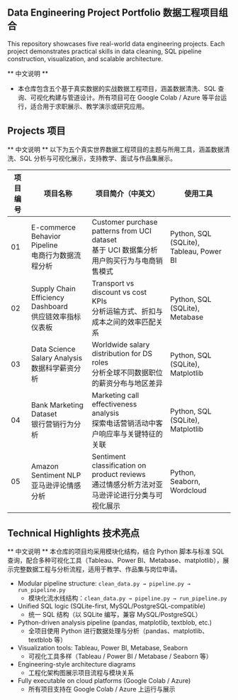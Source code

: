 ## Data Engineering Project Portfolio 数据工程项目组合
This repository showcases five real-world data engineering projects. Each project demonstrates practical skills in data cleaning, SQL pipeline construction, visualization, and scalable architecture.

** 中文说明 **
- 本仓库包含五个基于真实数据的实战数据工程项目，涵盖数据清洗、SQL 查询、可视化构建与管道设计。所有项目可在 Google Colab / Azure 等平台运行，适合用于求职展示、教学演示或研究应用。

## Projects 项目
** 中文说明 ** 以下为五个真实世界数据工程项目的主题与所用工具，涵盖数据清洗、SQL 分析与可视化展示，支持教学、面试与作品集展示。

| 项目编号 | 项目名称 | 项目简介（中英文） | 使用工具 |
|----------|-----------|----------------------|------------|
| 01 | E-commerce Behavior Pipeline<br>电商行为数据流程分析 | Customer purchase patterns from UCI dataset<br>基于 UCI 数据集分析用户购买行为与电商销售模式 | Python, SQL (SQLite), Tableau, Power BI |
| 02 | Supply Chain Efficiency Dashboard<br>供应链效率指标仪表板 | Transport vs discount vs cost KPIs<br>分析运输方式、折扣与成本之间的效率匹配关系 | Python, SQL (SQLite), Metabase |
| 03 | Data Science Salary Analysis<br>数据科学薪资分析 | Worldwide salary distribution for DS roles<br>分析全球不同数据职位的薪资分布与地区差异 | Python, SQL (SQLite), Matplotlib |
| 04 | Bank Marketing Dataset<br>银行营销行为分析 | Marketing call effectiveness analysis<br>探索电话营销活动中客户响应率与关键特征的关联 | Python, SQL (SQLite), Matplotlib |
| 05 | Amazon Sentiment NLP<br>亚马逊评论情感分析 | Sentiment classification on product reviews<br>通过情感分析方法对亚马逊评论进行分类与可视化展示 | Python, Seaborn, Wordcloud |

    
## Technical Highlights 技术亮点
** 中文说明 ** 本仓库的项目均采用模块化结构，结合 Python 脚本与标准 SQL 查询，配合多种可视化工具（Tableau、Power BI、Metabase、matplotlib），展示完整数据工程与分析流程，适用于教学、作品集与岗位申请。

- Modular pipeline structure: `clean_data.py → pipeline.py → run_pipeline.py`
  - 模块化流水线结构：`clean_data.py → pipeline.py → run_pipeline.py`
- Unified SQL logic (SQLite-first, MySQL/PostgreSQL-compatible)
  - 统一 SQL 结构（以 SQLite 编写，兼容 MySQL/PostgreSQL）
- Python-driven analysis pipeline (pandas, matplotlib, textblob, etc.)
  - 全项目使用 Python 进行数据处理与分析（pandas、matplotlib、textblob 等）
- Visualization tools: Tableau, Power BI, Metabase, Seaborn
  - 可视化工具多样（Tableau / Power BI / Metabase / Seaborn 等）
- Engineering-style architecture diagrams
  - 工程化架构图展示项目流程与模块关系
- Fully executable on cloud platforms (Google Colab / Azure)
  - 所有项目支持在 Google Colab / Azure 上运行与展示
